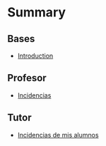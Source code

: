 # Summary

## Bases

* [Introduction](README.md)

## Profesor

* [Incidencias](incidencias.md)

## Tutor

* [Incidencias de mis alumnos](tutor/incidencias-de-mis-alumnos.md)

